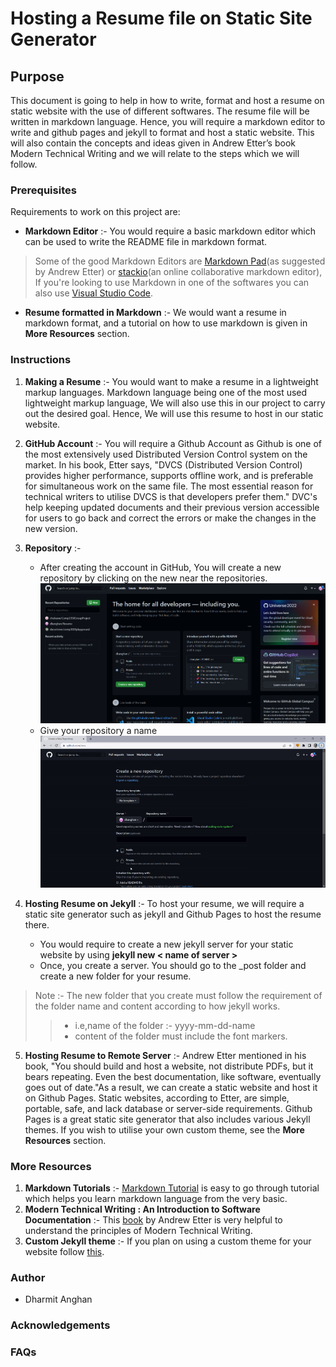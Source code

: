 # Hosting a Resume file on Static Site Generator

## Purpose
This document is going to help in how to write, format and host a resume on static website with the use of different softwares. The resume file will be written 
in markdown language. Hence, you will require a markdown editor to write and github pages and jekyll to format and host a static website. This will also contain the 
concepts and ideas given in Andrew Etter’s book Modern Technical Writing and we will relate to the steps which we will follow.

### Prerequisites

Requirements to work on this project are:
* **Markdown Editor** :- You would require a basic markdown editor which can be used to write the README file in markdown format.
> Some of the good Markdown Editors are [Markdown Pad](http://www.markdownpad.com/)(as suggested by Andrew Etter) or [stackio](https://stackedit.io/)(an online collaborative markdown editor), If you're looking to use Markdown in one of the softwares you can also use [Visual Studio Code](https://code.visualstudio.com/).
* **Resume formatted in Markdown** :- We would want a resume in markdown format, and a tutorial on how to use markdown is given in **More Resources** section.

### Instructions
1. **Making a Resume** :- You would want to make a resume in a lightweight markup languages. Markdown language being one of the most used lightweight markup language, We will also use this in our project to carry out the desired goal. Hence, We will use this resume to host in our static website.

2. **GitHub Account** :- You will require a Github Account as Github is one of the most extensively used Distributed Version Control system on the market. In his book, Etter says, "DVCS (Distributed Version Control) provides higher performance, supports offline work, and is preferable for simultaneous work on the same file. The most essential reason for technical writers to utilise DVCS is that developers prefer them." DVC's help keeping updated documents and their previous version accessible for users to go back and correct the errors or make the changes in the new version.

3. **Repository** :- 
   * After creating the account in GitHub, You will create a new repository by clicking on the new near the repositories.
    ![new repo](https://github.com/dkanghan/Resume/blob/gh-pages/media/Github.png)
   * Give your repository a name
    ![repo name](https://github.com/dkanghan/Resume/blob/gh-pages/media/Create%20Repo%20GIF.gif)
  

4. **Hosting Resume on Jekyll** :- To host your resume, we will require a static site generator such as jekyll and Github Pages to host the resume there.
   
   * You would require to create a new jekyll server for your static website by using 
**jekyll new < name of server >**
   * Once, you create a server. You should go to the _post folder and create a new folder for your resume.
  >  Note :- The new folder that you create must follow the requirement of the folder name and content according to how jekyll works. 
  >>  * i.e,name of the folder :-  yyyy-mm-dd-name
  >> * content of the folder must include the font markers.

5.  **Hosting Resume to Remote Server** :- Andrew Etter mentioned in his book, "You should build and host a website, not distribute PDFs, but it bears repeating. Even the best documentation, like software, eventually goes out of date."As a result, we can create a static website and host it on Github Pages. Static websites, according to Etter, are simple, portable, safe, and lack database or server-side requirements. Github Pages is a great static site generator that also includes various Jekyll themes. If you wish to utilise your own custom theme, see the **More Resources** section. 

### More Resources
1. **Markdown Tutorials** :- [Markdown Tutorial](https://www.markdowntutorial.com/) is easy to go through tutorial which helps you learn markdown language from the very basic.
2. **Modern Technical Writing : An Introduction to Software Documentation** :- This [book](https://www.amazon.ca/Modern-Technical-Writing-Introduction-Documentation-ebook/dp/B01A2QL9SS) by Andrew Etter is very helpful to understand the principles of Modern Technical Writing.
3. **Custom Jekyll theme** :-  If you  plan on using a custom theme for your website follow [this](https://docs.github.com/en/pages/setting-up-a-github-pages-site-with-jekyll/adding-a-theme-to-your-github-pages-site-using-jekyll).
   
### Author
- Dharmit Anghan
### Acknowledgements

### FAQs

    
